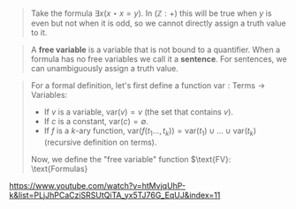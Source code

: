 > Take the formula $\exists x(x\star x=y)$. In ($\mathbb Z: +$) this will be true when $y$ is even but not when it is odd, so we cannot directly assign a truth value to it.

>A **free variable** is a variable that is not bound to a quantifier. When a formula has no free variables we call it a **sentence**. For sentences, we can unambiguously assign a truth value.

>For a formal definition, let's first define a function $\text{var}:\text{Terms}\rightarrow\text{Variables}$:
>- If $v$ is a variable, $\text{var}(v) = {v}$ (the set that contains $v$).
>- If $c$ is a constant, $\text{var}(c)=\emptyset$.
>- If $f$ is a $k$-ary function, $\text{var}(f(t_1\dots,t_k)) = \text{var}(t_1) \cup\dots\cup\text{var}(t_k)$ (recursive definition on terms).
>
> Now, we define the "free variable" function $\text{FV}: \text{Formulas}

https://www.youtube.com/watch?v=htMvjqUhP-k&list=PLjJhPCaCziSRSUtQiTA_yx5TJ76G_EqUJ&index=11